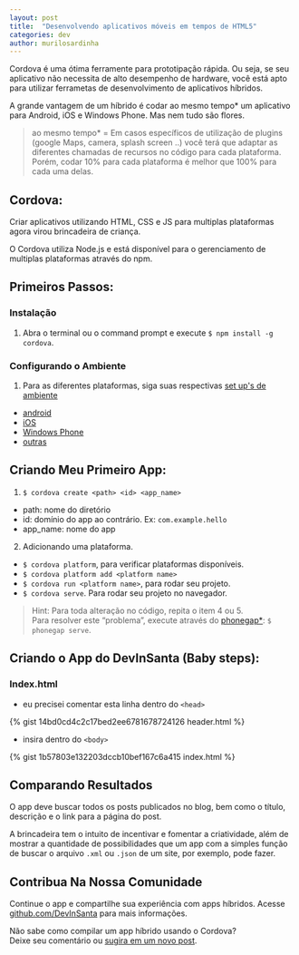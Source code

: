 ```yaml
---
layout: post
title:  "Desenvolvendo aplicativos móveis em tempos de HTML5"
categories: dev
author: murilosardinha
---
```


Cordova é uma ótima ferramente para prototipação rápida. Ou seja, se seu aplicativo não necessita de alto desempenho de hardware,
você está apto para utilizar ferrametas de desenvolvimento de aplicativos híbridos.

A grande vantagem de um híbrido é codar ao mesmo tempo* um aplicativo para Android, iOS e Windows Phone.
Mas nem tudo são flores.

> ao mesmo tempo* = Em casos específicos de utilização de plugins (google Maps, camera, splash screen ..)
você terá que adaptar as diferentes chamadas de recursos no código para cada plataforma.<br>
Porém, codar 10% para cada plataforma é melhor que 100% para cada uma delas.

## Cordova:
Criar aplicativos utilizando HTML, CSS e JS
para multiplas plataformas agora virou brincadeira de criança.

O Cordova utiliza Node.js e está disponível para o gerenciamento de multiplas plataformas através do npm.

## Primeiros Passos:

### **Instalação**
1. Abra o terminal ou o command prompt e execute `$ npm install -g cordova`.

### **Configurando o Ambiente**
1. Para as diferentes plataformas, siga suas respectivas [set up's de ambiente][setup-environment]
* [android][android]
* [iOS][ios]
* [Windows Phone][windows-phone]
* [outras][others]

## Criando Meu Primeiro App:
 1. `$ cordova create <path> <id> <app_name>`
  * path: nome do diretório
  * id: domínio do app ao contrário. Ex: `com.example.hello`
  * app_name: nome do app
 2. Adicionando uma plataforma.
  * `$ cordova platform`, para verificar plataformas disponíveis.
  * `$ cordova platform add <platform name>`
  * `$ cordova run <platform name>`, para rodar seu projeto.
  * `$ cordova serve`. Para rodar seu projeto no navegador.

> Hint: Para toda alteração no código, repita o item 4 ou 5. <br>
Para resolver este “problema”, execute através do [phonegap*][phonegap]: `$ phonegap serve`.

## Criando o App do DevInSanta (Baby steps):

### Index.html

* eu precisei comentar esta linha dentro do `<head>`

{% gist 14bd0cd4c2c17bed2ee6781678724126 header.html %}

* insira dentro do `<body>`

{% gist 1b57803e132203dccb10bef167c6a415 index.html %}

## Comparando Resultados
O app deve buscar todos os posts publicados no blog, bem como o título,
descrição e o link para a página do post.

A brincadeira tem o intuito de incentivar e fomentar a criatividade, além de mostrar a
quantidade de possibilidades que um app com a simples função de buscar o arquivo `.xml` ou `.json` de um site,
por exemplo, pode fazer.

## Contribua Na Nossa Comunidade
Continue o app e compartilhe sua experiência com apps híbridos.
Acesse [github.com/DevInSanta][DevInSanta] para mais informações.<br>

Não sabe como compilar um app híbrido usando o Cordova?<br>
Deixe seu comentário ou [sugira em um novo post][suggestions].<br>


[setup-environment]: http://cordova.apache.org/docs/en/latest/guide/platforms/

[android]: http://cordova.apache.org/docs/en/latest/guide/platforms/android/index.html
[ios]: http://cordova.apache.org/docs/en/latest/guide/platforms/ios/index.html
[windows-phone]: http://cordova.apache.org/docs/en/latest/guide/platforms/wp8/index.html
[others]: http://cordova.apache.org/docs/en/latest/guide/platforms/

[phonegap]: http://www.lucianotamanaha.com/design/qual-a-diferenca-entre-phonegap-e-cordova/
[DevInSanta]: https://github.com/DevInSanta/blog
[suggestions]: https://github.com/devinsanta/blog/issues
